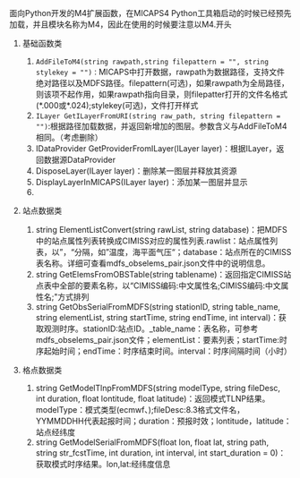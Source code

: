 面向Python开发的M4扩展函数，在MICAPS4 Python工具箱启动的时候已经预先加载，并且模块名称为M4，因此在使用的时候要注意以M4.开头

1. 基础函数类

   1. `AddFileToM4(string rawpath,string filepattern = "", string stylekey = "")：`MICAPS中打开数据，rawpath为数据路径，支持文件绝对路径以及MDFS路径。filepattern\(可选\)，如果rawpath为全局路径，则该项不起作用，如果rawpath指向目录，则filepatter打开的文件名格式\(\*.000或\*.024\);stylekey\(可选\)，文件打开样式
   2. `ILayer GetILayerFromURI(string raw_path, string filepattern = "")`:根据路径加载数据，并返回新增加的图层。参数含义与AddFileToM4相同。（考虑删除）
   3. IDataProvider GetProviderFromILayer\(ILayer layer\)：根据ILayer，返回数据源DataProvider
   4. DisposeLayer\(ILayer layer\)：删除某一图层并释放其资源
   5. DisplayLayerInMICAPS\(ILayer layer\)：添加某一图层并显示
   6. 

2. 站点数据类

   1. string ElementListConvert\(string rawList, string database\)：把MDFS中的站点属性列表转换成CIMISS对应的属性列表.rawlist：站点属性列表，以”，“分隔，如”温度，海平面气压“；database：站点所在的CIMISS表名称。详细可查看mdfs\_obselems\_pair.json文件中的说明信息。
   2. string GetElemsFromOBSTable\(string tablename\)：返回指定CIMISS站点表中全部的要素名称，以“CIMISS编码:中文属性名;CIMISS编码:中文属性名;"方式排列
   3. string GetObsSerialFromMDFS\(string stationID, string table\_name, string elementList, string startTime, string endTime, int interval\)：获取观测时序。stationID:站点ID。\_table\_name：表名称，可参考mdfs\_obselems\_pair.json文件；elementList：要素列表；startTime:时序起始时间；endTime：时序结束时间。interval：时序间隔时间（小时）

3. 格点数据类

   1. string GetModelTlnpFromMDFS\(string modelType,
       string fileDesc, int duration, float lontitude, float latitude\)：返回模式TLNP结果。modelType：模式类型\(ecmwf、\);fileDesc:8.3格式文件名，YYMMDDHH代表起报时间；duration：预报时效；lontitude，latitude：站点经纬度
   2. string GetModelSerialFromMDFS\(float lon, float lat, string path,       string str\_fcstTime, int duration, int interval, int start\_duration = 0\)：获取模式时序结果。lon,lat:经纬度信息




